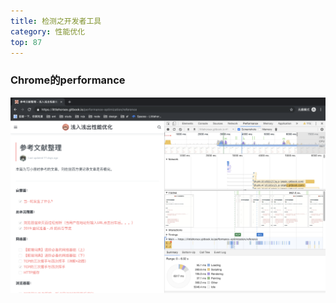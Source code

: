 ```yaml
---
title: 检测之开发者工具
category: 性能优化
top: 87
---
```


### Chrome的performance

![](../../../assets/性能优化/image%20%282%29.png)

